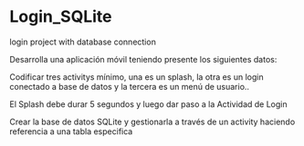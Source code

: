 # Login_SQLite
login project with database connection

Desarrolla una aplicación móvil teniendo presente los siguientes datos:

Codificar tres activitys mínimo, una es un splash, la otra es un login conectado a base de datos y la tercera es un menú de usuario..

El Splash debe durar 5 segundos y luego dar paso a la Actividad de Login

Crear la base de datos SQLite y gestionarla a través de un activity haciendo referencia a una tabla especifica
